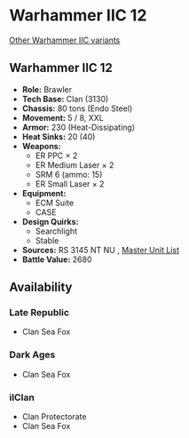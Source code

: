 # Warhammer IIC 12 

[Other Warhammer IIC variants](../warhammer_iic.md) 

## Warhammer IIC 12 

- **Role:** Brawler 
- **Tech Base:** Clan (3130) 
- **Chassis:** 80 tons (Endo Steel) 
- **Movement:** 5 / 8, XXL 
- **Armor:** 230 (Heat-Dissipating) 
- **Heat Sinks:** 20 (40) 
- **Weapons:** 
  - ER PPC × 2 
  - ER Medium Laser × 2 
  - SRM 6 (ammo: 15) 
  - ER Small Laser × 2 
- **Equipment:** 
  - ECM Suite 
  - CASE 
- **Design Quirks:** 
  - Searchlight 
  - Stable 
- **Sources:** RS 3145 NT NU , [Master Unit List](http://masterunitlist.info/Unit/Details/6857) 
- **Battle Value:** 2680 

## Availability 

### Late Republic 

- Clan Sea Fox 

### Dark Ages 

- Clan Sea Fox 

### ilClan 

- Clan Protectorate 
- Clan Sea Fox 

